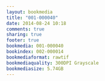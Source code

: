 ```yaml
---
layout: bookmedia
title: "001-000040"
date: 2014-08-24 10:18
comments: true
sharing: true
footer: true
bookmedia: 001-000040
bookindex: 002-000014
bookmediaformat: rawtif
bookmediaquality: 300DPI Grayscale
bookmediasize: 5.74GB
---
```

